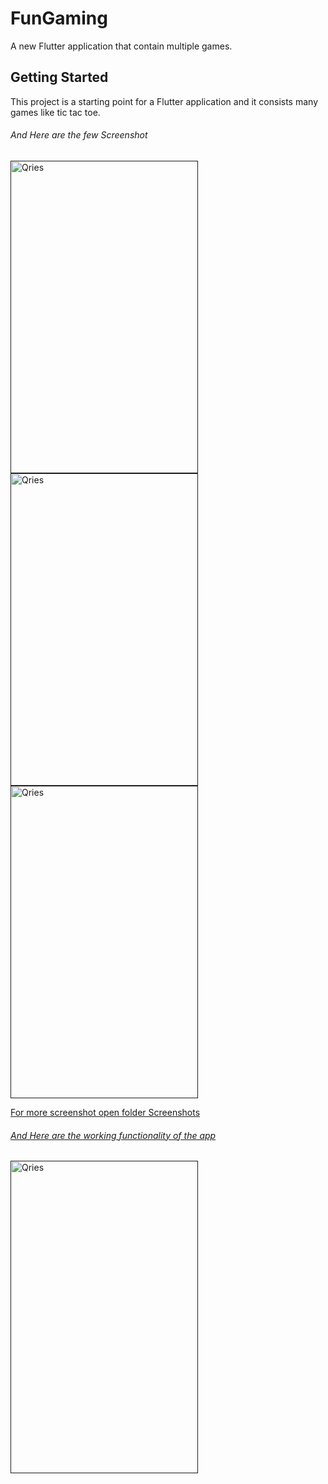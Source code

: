 # FunGaming


A new Flutter application that contain multiple games.

## Getting Started

This project is a starting point for a Flutter application and it consists many games like tic tac toe.

###### And Here are the few Screenshot ######

<a href="">
         <img alt="Qries" src=""
         width=300" height="500">
                                
<a href="">
         <img alt="Qries" src=""
         width=300" height="500">                
<a href="">
         <img alt="Qries" src=""
         width=300" height="500">
         
For more screenshot open folder Screenshots


###### And Here are the working functionality of the app ######

<a href="">
         <img alt="Qries" src=""
         width=300" height="500">
